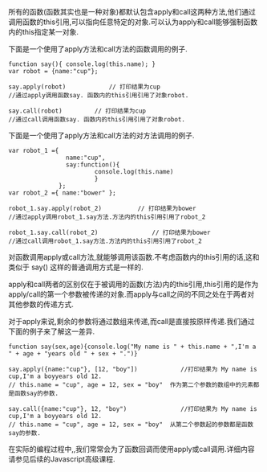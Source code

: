 所有的函数(函数其实也是一种对象)都默认包含apply和call这两种方法,他们通过调用函数的this引用,可以指向任意特定的对象.可以认为apply和call能够强制函数内的this指定某一对象.

下面是一个使用了apply方法和call方法的函数调用的例子.
    
    function say(){ console.log(this.name); }
    var robot = {name:"cup"};
    
    say.apply(robot)			// 打印结果为cup
    //通过apply调用函数say. 函数内的this引用引用了对象robot.
    
    say.call(robot)			// 打印结果为cup
    //通过call调用函数say. 函数内的this引用引用了对象robot.
    
下面是一个使用了apply方法和call方法的对方法调用的例子.
    
    var robot_1 ={
                    name:"cup",
                    say:function(){
                            console.log(this.name)
                            }
                  };
    var robot_2 ={ name:"bower" };
    
    robot_1.say.apply(robot_2)			// 打印结果为bower
    //通过apply调用robot_1.say方法.方法内的this引用引用了robot_2
    
    robot_1.say.call(robot_2)				// 打印结果为bower
    //通过call调用robot_1.say方法.方法内的this引用引用了robot_2

对函数调用apply或call方法,就能够调用该函数.不考虑函数内的this引用的话,这和类似于 say() 这样的普通调用方式是一样的.

apply和call两者的区别仅在于被调用的函数(方法)内的this引用,this引用的是作为apply/call的第一个参数被传递的对象.而apply与call之间的不同之处在于两者对其他参数的传递方式.

对于apply来说,剩余的参数将通过数组来传递,而call是直接按原样传递.我们通过下面的例子来了解这一差异.

    function say(sex,age){console.log("My name is " + this.name + ",I'm a " + age + "years old " + sex + ".")}
    
    say.apply({name:"cup"}, [12, "boy"])			//打印结果为 My name is cup,I'm a boyyears old 12.
    // this.name = "cup", age = 12, sex = "boy"  作为第二个参数的数组中的元素都是函数say的参数.
    
    say.call({name:"cup"}, 12, "boy")				//打印结果为 My name is cup,I'm a boyyears old 12.
    // this.name = "cup", age = 12, sex = "boy"  从第二个参数起的参数都是函数say的参数.

在实际的编程过程中,,我们常常会为了函数回调而使用apply或call调用.详细内容请参见后续的Javascript高级课程.